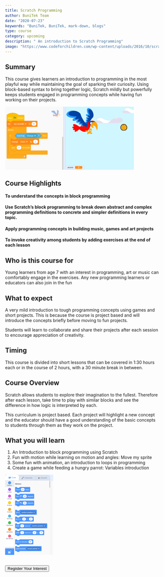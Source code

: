 ```yaml
---
title: Scratch Programming
author: BuniTek Team
date: "2020-07-23"
keywords: "BuniTek, BuniTek, mark-down, blogs"
type: course
category: upcoming
description: " An introduction to Scratch Programming"
image: "https://www.codeforchildren.com/wp-content/uploads/2016/10/scratch_logo.jpg"
---
```


<div class ="markdown__content">
<h2 class='markdown__section'> <span class="test">Summary</span> </h2>
  <p class="markdown_paragraph ">
    This course gives learners an introduction to programming in the most playful way while maintaining the goal of sparking their curiosity. Using block-based syntax to bring together logic, Scratch mildly but powerfully keeps students engaged in programming concepts while having fun working on their projects. 
  </p>

  <img class="markdown__image" src="../../assets/images/courses/scratch-2.png" />

<h2 class='markdown__section'> Course Highlights </h2>

  <h4 class="markdown__sub-section"><span>To understand the concepts in block programming </span></h4>



  <h4 class="markdown__sub-section"> <span>Use Scratch’s block programming to break down abstract and complex programming definitions to concrete and simpler definitions in every topic. </span> </h4>



  <h4 class="markdown__sub-section"> <span>Apply programming concepts in building music, games and art projects</span> </h4>

  <h4 class="markdown__sub-section"> <span>To invoke creativity among students by adding exercises at the end of each lesson</span> </h4>




<h2 class='markdown__section'> Who is this course for  </h2>
  <p class="markdown_paragraph">
  Young learners from age 7 with an interest in programming, art or music can comfortably engage in the exercises. Any new programming learners or educators can also join in the fun
  </p>

<h2 class='markdown__section'> What to expect   </h2>
  <p class="markdown_paragraph">
  A very mild introduction to tough programming concepts using games and short projects. This is because the course is project based and will introduce the concepts briefly before moving to fun projects. 

  Students will learn to collaborate and share their projects after each session to encourage appreciation of creativity. 
  </p>

<h2 class='markdown__section'> Timing</h2>
  <p class="markdown_paragraph">
  This course is divided into short lessons that can be covered in 1:30 hours each or in the course of 2 hours, with a 30 minute break in between. 
  </p>



<h2 class='markdown__section'> Course Overview </h2>
  <p class="markdown_paragraph">
  Scratch allows students to explore their imagination to the fullest. Therefore after each lesson, take time to play with similar blocks and see the difference in how logic is interpreted by each.
  </p>
  <p>
  This curriculum is project based. Each project will highlight a new concept and the educator should have a good understanding of the basic concepts to students through them as they work on the project. 
  </p>



<h2 class='markdown__section'>  What you will learn </h2>
  <ol>
    <li>An Introduction to block programming using Scratch</li>
    <li>Fun with motion while learning on motion and angles: Move my sprite </li>
    <li>Some fun with animation, an introduction to loops in programming</li>
    <li>Create a game while feeding a hungry parrot: Variables introduction </li>
  </ol>

<img class="markdown__image" src="../../assets/images/courses/scratch-1.png" />


<br><a href="https://forms.gle/YshP2RryEUeqiXqH9" target="_blank"><button class="markdown__button is-primary has-bg-primary">Register Your Interest <div class="markdown__button__overlay"></div></button> </a>


</div>
